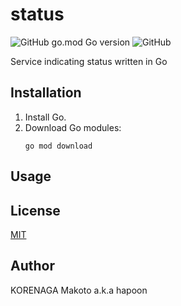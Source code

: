 # status

![GitHub go.mod Go version](https://img.shields.io/github/go-mod/go-version/hapoon/status)
![GitHub](https://img.shields.io/github/license/hapoon/status)

Service indicating status written in Go

## Installation

1. Install Go.
2. Download Go modules:
	```
	go mod download
	```

## Usage

## License

[MIT](/LICENSE)

## Author

KORENAGA Makoto a.k.a hapoon

